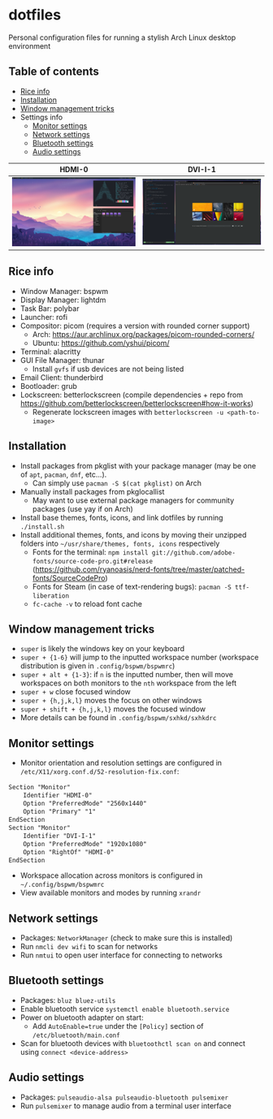 # dotfiles

Personal configuration files for running a stylish Arch Linux desktop environment

## Table of contents
- [Rice info](#rice-info)
- [Installation](#installation)
- [Window management tricks](#window-management-tricks)
- Settings info
    - [Monitor settings](#monitor-settings)
    - [Network settings](#network-settings)
    - [Bluetooth settings](#bluetooth-settings)
    - [Audio settings](#audio-settings)

HDMI-0 | DVI-I-1
------ | -------
![snapshot_0](images/snapshot_0.png) | ![snapshot_1](images/snapshot_1.png)

## Rice info
- Window Manager: bspwm
- Display Manager: lightdm
- Task Bar: polybar
- Launcher: rofi
- Compositor: picom (requires a version with rounded corner support)
    - Arch: https://aur.archlinux.org/packages/picom-rounded-corners/
    - Ubuntu: https://github.com/yshui/picom/
- Terminal: alacritty
- GUI File Manager: thunar
    - Install `gvfs` if usb devices are not being listed
- Email Client: thunderbird
- Bootloader: grub
- Lockscreen: betterlockscreen (compile dependencies + repo from https://github.com/betterlockscreen/betterlockscreen#how-it-works)
    - Regenerate lockscreen images with `betterlockscreen -u <path-to-image>`

## Installation
- Install packages from pkglist with your package manager (may be one of `apt`, `pacman`, `dnf`, etc...).
    - Can simply use `pacman -S $(cat pkglist)` on Arch
- Manually install packages from pkglocallist
    - May want to use external package managers for community packages (use yay if on Arch)
- Install base themes, fonts, icons, and link dotfiles by running `./install.sh`
- Install additional themes, fonts, and icons by moving their unzipped folders into `~/usr/share/themes, fonts, icons` respectively
    - Fonts for the terminal: `npm install git://github.com/adobe-fonts/source-code-pro.git#release`  (https://github.com/ryanoasis/nerd-fonts/tree/master/patched-fonts/SourceCodePro)
    - Fonts for Steam (in case of text-rendering bugs): `pacman -S ttf-liberation`
    - `fc-cache -v` to reload font cache

## Window management tricks
- `super` is likely the windows key on your keyboard
- `super + {1-6}` will jump to the inputted workspace number (workspace distribution is given in `.config/bspwm/bspwmrc`)
- `super + alt + {1-3}`: if `n` is the inputted number, then will move workspaces on both monitors to the `nth` workspace from the left
- `super + w` close focused window
- `super + {h,j,k,l}` moves the focus on other windows
- `super + shift + {h,j,k,l}` moves the focused window
- More details can be found in `.config/bspwm/sxhkd/sxhkdrc`

## Monitor settings
- Monitor orientation and resolution settings are configured in `/etc/X11/xorg.conf.d/52-resolution-fix.conf`:
```
Section "Monitor"
    Identifier "HDMI-0"
    Option "PreferredMode" "2560x1440"
    Option "Primary" "1"
EndSection
Section "Monitor"
    Identifier "DVI-I-1"
    Option "PreferredMode" "1920x1080"
    Option "RightOf" "HDMI-0"
EndSection
```
- Workspace allocation across monitors is configured in `~/.config/bspwm/bspwmrc`
- View available monitors and modes by running `xrandr`

## Network settings
- Packages: `NetworkManager` (check to make sure this is installed)
- Run `nmcli dev wifi` to scan for networks
- Run `nmtui` to open user interface for connecting to networks

## Bluetooth settings
- Packages: `bluz bluez-utils`
- Enable bluetooth service `systemctl enable bluetooth.service`
- Power on bluetooth adapter on start:
    - Add `AutoEnable=true` under the `[Policy]` section of `/etc/bluetooth/main.conf`
- Scan for bluetooth devices with `bluetoothctl scan on` and connect using `connect <device-address>`

## Audio settings
- Packages: `pulseaudio-alsa pulseaudio-bluetooth pulsemixer`
- Run `pulsemixer` to manage audio from a terminal user interface
